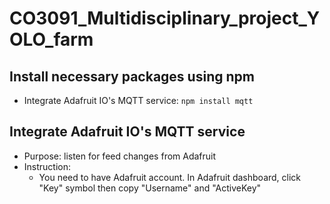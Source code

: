 # CO3091_Multidisciplinary_project_YOLO_farm

## Install necessary packages using npm
-  Integrate Adafruit IO's MQTT service: ```npm install mqtt```

## Integrate Adafruit IO's MQTT service
- Purpose: listen for feed changes from Adafruit
- Instruction:
  + You need to have Adafruit account. In Adafruit dashboard, click "Key" symbol then copy "Username" and "ActiveKey" 
